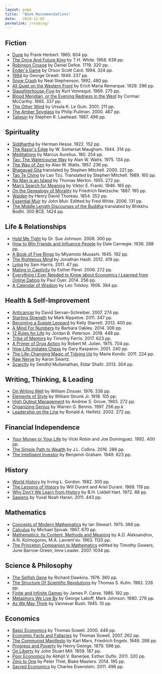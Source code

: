 ```yaml
---
layout: page
title:  "Book Recommendations"
date:   2018-12-02
permalink: /reading/
---
```



Fiction
-----------
- [Dune] by Frank Herbert. 1965. 604 pp.
- [The Once And Future King] by T.H. White. 1958. 639 pp.
- [Robinson Crusoe] by Daniel Defoe. 1719. 320 pp.
- [Ender's Game] by Orson Scott Card. 1994. 324 pp.
- [1984] by George Orwell. 1949. 237 pp.
- [Snow Crash] by Neal Stephenson. 1992. 480 pp.
- [All Quiet on the Western Front] by Erich Maria Remarque. 1929. 296 pp.
- [Slaughterhouse-Five] by Kurt Vonnegut. 1969. 275 pp.
- [Blood Meridian, or the Evening Redness in the West] by Cormac McCarthy. 1985. 337 pp.
- [The Other Wind] by Ursula K. Le Guin. 2001. 211 pp.
- [The Amber Spyglass] by Philip Pullman. 2000. 467 pp.
- [Taliesin] by Stephen R. Lawhead. 1987. 496 pp.

[Robinson Crusoe]: https://www.goodreads.com/book/show/2932.Robinson_Crusoe
[Dune]: https://www.goodreads.com/book/show/234225.Dune
[Ender's Game]: https://www.goodreads.com/book/show/375802.Ender_s_Game
[The Once And Future King]: https://www.goodreads.com/book/show/43545.The_Once_and_Future_King
[1984]: https://www.goodreads.com/book/show/40961427-1984
[Snow Crash]: https://www.goodreads.com/book/show/40651883-snow-crash
[All Quiet on the Western Front]: https://www.goodreads.com/book/show/355697.All_Quiet_on_the_Western_Front
[Slaughterhouse-Five]: https://www.goodreads.com/book/show/4981.Slaughterhouse_Five
[Blood Meridian, or the Evening Redness in the West]: https://www.goodreads.com/book/show/394535.Blood_Meridian_or_the_Evening_Redness_in_the_West
[The Other Wind]: https://www.goodreads.com/book/show/13658.The_Other_Wind
[The Amber Spyglass]: https://www.goodreads.com/book/show/18122.The_Amber_Spyglass
[Taliesin]: https://www.goodreads.com/book/show/73906.Taliesin


Spirituality
-----------
- [Siddhartha] by Herman Hesse. 1922. 152 pp.
- [The Razor's Edge] by W. Somerset Maugham. 1944. 314 pp.
- [Meditations] by Marcus Aurelius. 180. 254 pp.
- [Tao: The Watercourse Way] by Alan W. Watts. 1975. 134 pp.
- [The Way of Zen] by Alan W. Watts. 1957. 236 pp.
- [Bhagavad Gita] translated by Stephen Mitchell. 2000. 221 pp.
- [Tao Te Ching] by Lao Tzu. Translated by Stephen Mitchell. 1989. 160 pp.
- [No Man is an Island] by Thomas Merton. 1955. 272 pp.
- [Man’s Search for Meaning] by Viktor E. Frankl. 1946. 165 pp.
- [On the Genealogy of Morality] by Friedrich Nietzsche. 1887. 195 pp.
- [Walden] by Henry David Thoreau. 1854. 352 pp.
- [Essential Muir] by John Muir. Editted by Fred White. 2006. 131 pp.
- [The Middle Length Discourses of the Buddha] translated by Bhikkhu Bodhi. 300 BCE. 1424 pp.

[Siddhartha]: https://www.goodreads.com/book/show/52036.Siddhartha
[Meditations]: https://www.goodreads.com/book/show/30659.Meditations
[Tao: The Watercourse Way]: https://www.goodreads.com/book/show/196329.Tao
[The Way of Zen]: https://www.goodreads.com/book/show/514210.The_Way_of_Zen
[Bhagavad Gita]: https://www.goodreads.com/book/show/13393265-bhagavad-gita
[Tao Te Ching]: https://www.goodreads.com/book/show/1578129.Tao_Te_Ching
[No Man is an Island]: https://www.goodreads.com/book/show/99690.No_Man_Is_an_Island
[Man’s Search for Meaning]: https://www.goodreads.com/book/show/4069.Man_s_Search_for_Meaning
[On the Genealogy of Morality]: https://www.goodreads.com/book/show/80448.On_the_Genealogy_of_Morality
[The Razor's Edge]: https://www.goodreads.com/book/show/31196.The_Razor_s_Edge
[Walden]: https://www.goodreads.com/book/show/16902.Walden
[The Middle Length Discourses of the Buddha]: https://www.goodreads.com/book/show/232708.The_Middle_Length_Discourses_of_the_Buddha
[Essential Muir]: https://www.goodreads.com/book/show/238717.Essential_Muir?from_search=true


Life & Relationships
-----------
- [Hold Me Tight] by Dr. Sue Johnson. 2008. 300 pp.
- [How to Win Friends and Influence People] by Dale Carnegie. 1936. 288 pp.
- [A Book of Five Rings] by Miyamoto Musashi. 1645. 192 pp.
- [The Righteous Mind] by Jonathan Haidt. 2012. 419 pp.
- [Lying] by Sam Harris. 2011. 47 pp.
- [Mating in Captivity] by Esther Perel. 2006. 272 pp.
- [Everything I Ever Needed to Know about Economics I Learned from Online Dating] by Paul Oyer. 2014. 256 pp.
- [A Calendar of Wisdom] by Leo Tolstoy. 1906. 384 pp.

[How to Win Friends and Influence People]: https://www.goodreads.com/book/show/4865.How_to_Win_Friends_and_Influence_People
[A Book of Five Rings]: https://www.goodreads.com/book/show/867247.A_Book_of_Five_Rings
[The Righteous Mind]: https://www.goodreads.com/book/show/11324722-the-righteous-mind
[Lying]: https://www.goodreads.com/book/show/18869177-lying
[Mating in Captivity]: https://www.goodreads.com/book/show/27485.Mating_in_Captivity
[Everything I Ever Needed to Know about Economics I Learned from Online Dating]: https://www.goodreads.com/book/show/17675456-everything-i-ever-needed-to-know-about-economics-i-learned-from-online-d
[Hold Me Tight]: https://www.goodreads.com/book/show/2153780.Hold_Me_Tight
[A Calendar of Wisdom]: https://www.goodreads.com/book/show/12419.A_Calendar_of_Wisdom


Health & Self-Improvement
-----------
- [Anticancer] by David Servan-Schreiber. 2007. 274 pp.
- [Starting Strength] by Mark Rippetoe. 2011. 347 pp.
- [Becoming a Supple Leopard] by Kelly Starrett. 2013. 400 pp.
- [A Mind For Numbers] by Barbara Oakley. 2014. 306 pp.
- [12 Rules for Life] by Jordan B. Peterson. 2018. 448 pp.
- [Tribe of Mentors] by Timothy Ferris. 2017. 623 pp.
- [A Primer of Drug Action] by Robert M. Julien. 1975. 704 pp.
- [How Life Imitates Chess] by Gary Kasparov. 2001. 240 pp.
- [The Life-Changing Magic of Tidying Up] by Marie Kondo. 2011. 224 pp.
- [Raw Nerve] by Aaron Swartz.
- [Scarcity] by Sendhil Mullainathan, Eldar Shafir. 2013. 304 pp.

[Starting Strength]: https://www.goodreads.com/book/show/40965592-starting-strength
[Becoming a Supple Leopard]: https://www.goodreads.com/book/show/13594266-becoming-a-supple-leopard
[A Mind For Numbers]: https://www.goodreads.com/book/show/18693655-a-mind-for-numbers
[12 Rules for Life]: https://www.goodreads.com/book/show/30257963-12-rules-for-life
[Tribe of Mentors]: https://www.goodreads.com/book/show/36200111-tribe-of-mentors
[A Primer of Drug Action]: https://www.goodreads.com/book/show/1134902.A_Primer_of_Drug_Action
[How Life Imitates Chess]: https://www.goodreads.com/book/show/749622.How_Life_Imitates_Chess
[The Life-Changing Magic of Tidying Up]: https://www.goodreads.com/book/show/22318578-the-life-changing-magic-of-tidying-up
[Raw Nerve]: http://www.aaronsw.com/weblog/rawnerve
[Anticancer]: https://www.goodreads.com/book/show/1886829.Anticancer_A_New_Way_of_Life?ac=1
[Scarcity]: https://www.goodreads.com/book/show/17286670-scarcity?ac=1

Writing, Thinking, & Leading
-----------
- [On Writing Well] by William Zinsser. 1976. 336 pp.
- [Elements of Style] by William Strunk Jr. 1918. 105 pp.
- [High Output Management] by Andrew S. Grove. 1983. 272 pp.
- [Organizing Genius] by Warren G. Bennis. 1997. 256 pp.k
- [Leadership on the Line] by Ronald A. Heifetz. 2002. 272 pp.

[On Writing Well]: https://www.goodreads.com/book/show/53343.On_Writing_Well
[Elements of Style]: https://www.goodreads.com/book/show/33514.The_Elements_of_Style
[High Output Management]: https://www.goodreads.com/book/show/324750.High_Output_Management
[Organizing Genius]: https://www.goodreads.com/book/show/116187.Organizing_Genius
[Leadership on the Line]: https://www.goodreads.com/book/show/210009.Leadership_on_the_Line


Financial Independence
-----------
- [Your Money or Your Life] by Vicki Robin and Joe Dominguez. 1992. 400 pp.
- [The Simple Path to Wealth] by J.L. Collins. 2016. 288 pp.
- [The Intelligent Investor] by Benjamin Graham. 1949. 623 pp.

[Your Money or Your Life]: https://www.goodreads.com/book/show/78428.Your_Money_or_Your_Life
[The Simple Path to Wealth]: https://www.goodreads.com/book/show/30646587-the-simple-path-to-wealth
[The Intelligent Investor]: https://www.goodreads.com/book/show/106835.The_Intelligent_Investor?ac=1


History
-----------
- [World History] by Irving L. Gordon. 1982. 300 pp.
- [The Lessons of History] by Will Durant and Ariel Durant. 1968. 119 pp.
- [Why Don't We Learn from History] by B.H. Liddell Hart. 1972. 68 pp.
- [Sapiens] by Yuval Noah Harari. 2011. 443 pp.

[World History]: https://www.goodreads.com/book/show/2484491.World_History
[The Lessons of History]: https://www.goodreads.com/book/show/174713.The_Lessons_of_History
[Why Don't We Learn From History]: https://www.goodreads.com/book/show/4461869-why-don-t-we-learn-from-history
[Sapiens]: https://www.goodreads.com/book/show/23692271-sapiens


Mathematics
-----------
- [Concepts of Modern Mathematics] by Ian Stewart. 1975. 368 pp.
- [Calculus] by Michael Spivak. 1967. 670 pp.
- [Mathematics: Its Content, Methods and Meaning] by A.D. Aleksandrov,  A.N. Kolmogorov, M.A. Lavrent'ev. 1963. 1120 pp.
- [The Princeton Companion to Mathematics] editted by Timothy Gowers, June Barrow-Green, Imre Leader. 2007. 1034 pp.

[Concepts of Modern Mathematics]: https://www.goodreads.com/book/show/183761.Concepts_of_Modern_Mathematics
[Calculus]: https://www.goodreads.com/book/show/328645.Calculus
[Mathematics: Its Content, Methods and Meaning]: https://www.goodreads.com/book/show/405880.Mathematics
[The Princeton Companion to Mathematics]: https://www.goodreads.com/book/show/1471873.The_Princeton_Companion_to_Mathematics

Science & Philosophy
-----------
- [The Selfish Gene] by Richard Dawkins. 1976. 360 pp.
- [The Structure Of Scientific Revolutions] by Thomas S. Kuhn. 1962. 226 pp.
- [Finite and Infinite Games] by James P. Carse. 1986. 192 pp.
- [Metaphors We Live By] by George Lakoff, Mark Johnson. 1980. 276 pp.
- [As We May Think] by Vannevar Bush. 1945. 10 pp.

[The Selfish Gene]: https://www.goodreads.com/book/show/61535.The_Selfish_Gene
[The Structure of Scientific Revolutions]: https://www.goodreads.com/book/show/61539.The_Structure_of_Scientific_Revolutions
[Finite and Infinite Games]: https://www.goodreads.com/book/show/189989.Finite_and_Infinite_Games
[Metaphors We Live By]: https://www.goodreads.com/book/show/34459.Metaphors_We_Live_By
[As We May Think]: https://www.goodreads.com/book/show/21407422-as-we-may-think

Economics
-----------
- [Basic Economics] by Thomas Sowell. 2000. 448 pp.
- [Economic Facts and Fallacies] by Thomas Sowell. 2007. 262 pp.
- [The Communist Manifesto] by Karl Marx, Friedrich Engels. 1848. 288 pp.
- [Progress and Poverty] by Henry George. 1879. 598 pp.
- [On Liberty] by John Stuart Mill. 1859. 187 pp.
- [Poor Economics] by Abhijit V. Banerjee,  Esther Duflo. 2011. 320 pp.
- [Zero to One] by Peter Thiel,  Blake Masters. 2014. 195 pp.
- [Sacred Economics] by Charles Eisenstein. 2011. 496 pp.

[Basic Economics]: https://www.goodreads.com/book/show/3023.Basic_Economics
[Economic Facts and Fallacies]: https://www.goodreads.com/book/show/2064279.Economic_Facts_and_Fallacies
[The Communist Manifesto]: https://www.goodreads.com/book/show/30474.The_Communist_Manifesto
[Progress and Poverty]: https://www.goodreads.com/book/show/552175.Progress_and_Poverty
[On Liberty]: https://www.goodreads.com/book/show/385228.On_Liberty
[Poor Economics]: https://www.goodreads.com/book/show/10245602-poor-economics
[Zero to One]: https://www.goodreads.com/book/show/18050143-zero-to-one
[Sacred Economics]: https://www.goodreads.com/book/show/11289729-sacred-economics